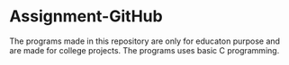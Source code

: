 # Assignment-GitHub
The programs made in this repository are only for educaton purpose and are made for college projects.
The programs uses basic C programming.
